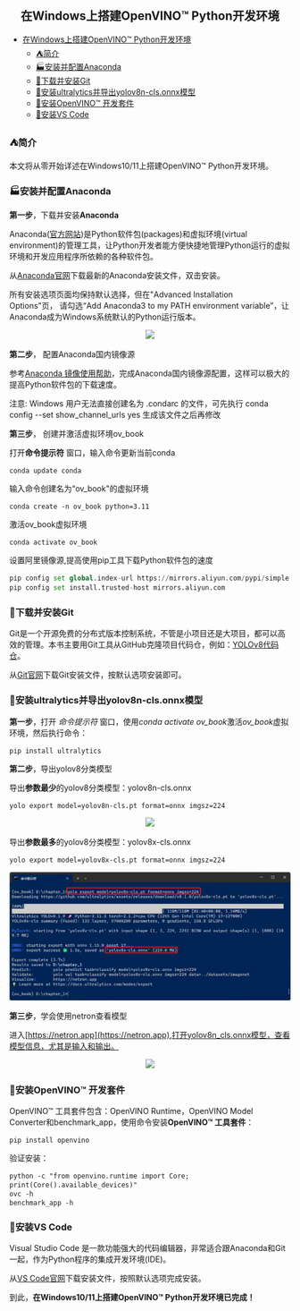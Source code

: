 ## <center>在Windows上搭建OpenVINO™ Python开发环境</center>

- [在Windows上搭建OpenVINO™ Python开发环境](#在windows上搭建openvino-python开发环境)
  - [:tent:简介](#tent简介)
  - [:factory:安装并配置Anaconda](#factory安装并配置anaconda)
  - [:stars:下载并安装Git](#stars下载并安装git)
  - [:speedboat:安装ultralytics并导出yolov8n-cls.onnx模型](#speedboat安装ultralytics并导出yolov8n-clsonnx模型)
  - [:rocket:安装OpenVINO™ 开发套件](#rocket安装openvino-开发套件)
  - [:whale:安装VS Code](#whale安装vs-code)


### :tent:简介
本文将从零开始详述在Windows10/11上搭建OpenVINO™ Python开发环境。

###  :factory:安装并配置Anaconda
**第一步**，下载并安装**Anaconda**

Anaconda([官方网站](https://www.anaconda.com/))是Python软件包(packages)和虚拟环境(virtual environment)的管理工具，让Python开发者能方便快捷地管理Python运行的虚拟环境和开发应用程序所依赖的各种软件包。

从[Anaconda官网](https://www.anaconda.com/)下载最新的Anaconda安装文件，双击安装。

所有安装选项页面均保持默认选择，但在"Advanced Installation Options"页， 请勾选“Add Anaconda3 to my PATH environment variable”，让Anaconda成为Windows系统默认的Python运行版本。

<div align=center><img src="../pic/advanced_installation_options.png"></div>

**第二步**， 配置Anaconda国内镜像源

参考[Anaconda 镜像使用帮助](https://mirrors.tuna.tsinghua.edu.cn/help/anaconda/)，完成Anaconda国内镜像源配置，这样可以极大的提高Python软件包的下载速度。

注意: Windows 用户无法直接创建名为 .condarc 的文件，可先执行 conda config --set show_channel_urls yes 生成该文件之后再修改

**第三步**， 创建并激活虚拟环境ov_book

打开**命令提示符** 窗口，输入命令更新当前conda
```
conda update conda
```
输入命令创建名为“ov_book"的虚拟环境
```
conda create -n ov_book python=3.11
```
激活ov_book虚拟环境
```
conda activate ov_book
```
设置阿里镜像源,提高使用pip工具下载Python软件包的速度
```python
pip config set global.index-url https://mirrors.aliyun.com/pypi/simple
pip config set install.trusted-host mirrors.aliyun.com
```

### :stars:下载并安装Git

Git是一个开源免费的分布式版本控制系统，不管是小项目还是大项目，都可以高效的管理。本书主要用Git工具从GitHub克隆项目代码仓，例如：[YOLOv8代码仓](https://github.com/ultralytics/ultralytics)。

从[Git官网](https://git-scm.com/downloads)下载Git安装文件，按默认选项安装即可。

### :speedboat:安装ultralytics并导出yolov8n-cls.onnx模型

**第一步**，打开 *命令提示符* 窗口，使用*conda activate ov_book*激活*ov_book*虚拟环境，然后执行命令：
```
pip install ultralytics
```

**第二步**，导出yolov8分类模型

导出**参数最少**的yolov8分类模型：yolov8n-cls.onnx
```
yolo export model=yolov8n-cls.pt format=onnx imgsz=224
```
<div align=center><img src="../pic/export_yolov8n_cls.png"></div>

导出**参数最多**的yolov8分类模型：yolov8x-cls.onnx
```
yolo export model=yolov8x-cls.pt format=onnx imgsz=224
```
<div align=center><img src="../pic/export_yolov8x_cls.png"></div>

**第三步**，学会使用netron查看模型

进入[https://netron.app](https://netron.app),打开yolov8n_cls.onnx模型，查看模型信息，尤其是输入和输出。
<div align=center><img src="../pic/netron.png"></div>

### :rocket:安装OpenVINO™ 开发套件

OpenVINO™ 工具套件包含：OpenVINO Runtime，OpenVINO Model Converter和benchmark_app，使用命令安装**OpenVINO™ 工具套件**：
```
pip install openvino
```
验证安装：
```
python -c "from openvino.runtime import Core; print(Core().available_devices)"
ovc -h
benchmark_app -h
```

### :whale:安装VS Code

Visual Studio Code 是一款功能强大的代码编辑器，非常适合跟Anaconda和Git一起，作为Python程序的集成开发环境(IDE)。

从[VS Code官网](https://code.visualstudio.com/)下载安装文件，按照默认选项完成安装。

到此，**在Windows10/11上搭建OpenVINO™ Python开发环境已完成！**



